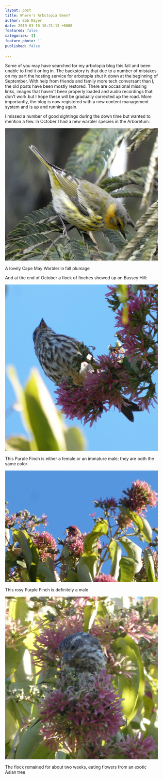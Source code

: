 ```yaml
---
layout: post
title: Where's Arbotopia Been?
author: Bob Mayer
date: 2019-03-10 16:21:13 +0000
featured: false
categories: []
feature_photo: ''
published: false

---
```

Some of you may have searched for my arbotopia blog this fall and been unable to find it or log in.  The backstory is that due to a number of mistakes on my part the hosting service for arbotopia shut it down at the beginning of September.  With help from friends and family more tech conversant than I, the old posts have been mostly restored.  There are occasional missing links, images that haven't been properly loaded and audio recordings that don't work but I hope these will be gradually corrected up the road. More importantly, the blog is now registered with a new content management system and is up and running again.

I missed a number of good sightings during the down time but wanted to mention a few.  In October I had a new warbler species in the Arboretum:

![](/images/P1040645.jpg)

A lovely Cape May Warbler in fall plumage

And  at the end of October a flock of finches showed up on Bussey Hill:

![](/images/P1040911.jpg)

This Purple Finch is either a female or an immature male; they are both the same color

![](/images/P1040916.jpg)

This rosy Purple Finch is definitely a male

![](/images/P1040929.jpg)

The flock remained for about two weeks, eating flowers from an exotic Asian tree